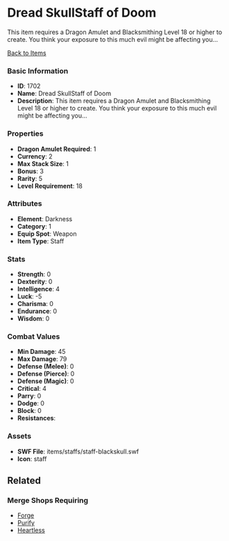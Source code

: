 # Dread SkullStaff of Doom

This item requires a Dragon Amulet and Blacksmithing Level 18 or higher to create. You think your exposure to this much evil might be affecting you...

[Back to Items](../items.md)

### Basic Information

- **ID**: 1702
- **Name**: Dread SkullStaff of Doom
- **Description**: This item requires a Dragon Amulet and Blacksmithing Level 18 or higher to create. You think your exposure to this much evil might be affecting you...

### Properties

- **Dragon Amulet Required**: 1
- **Currency**: 2
- **Max Stack Size**: 1
- **Bonus**: 3
- **Rarity**: 5
- **Level Requirement**: 18

### Attributes

- **Element**: Darkness
- **Category**: 1
- **Equip Spot**: Weapon
- **Item Type**: Staff

### Stats

- **Strength**: 0
- **Dexterity**: 0
- **Intelligence**: 4
- **Luck**: -5
- **Charisma**: 0
- **Endurance**: 0
- **Wisdom**: 0

### Combat Values

- **Min Damage**: 45
- **Max Damage**: 79
- **Defense (Melee)**: 0
- **Defense (Pierce)**: 0
- **Defense (Magic)**: 0
- **Critical**: 4
- **Parry**: 0
- **Dodge**: 0
- **Block**: 0
- **Resistances**: 

### Assets

- **SWF File**: items/staffs/staff-blackskull.swf
- **Icon**: staff

## Related

### Merge Shops Requiring

- [Forge](../merge-shops/32-forge.md)
- [Purify](../merge-shops/39-purify.md)
- [Heartless](../merge-shops/55-heartless.md)

